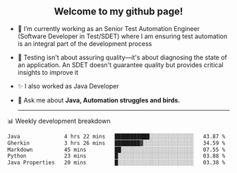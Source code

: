 <h2 align="center">Welcome to my github page!</h2>

- 🔭 I’m currently working as an Senior Test Automation Engineer (Software Developer in Test/SDET) where I am ensuring test automation is an integral part of the development process
- 🎩 Testing isn't about assuring quality—it's about diagnosing the state of an application. An SDET doesn't guarantee quality but provides critical insights to improve it
- ✨ I also worked as Java Developer
- 💬 Ask me about **Java, Automation struggles and birds.**
  
  -------
  
📊 Weekly development breakdown

<!--START_SECTION:waka-->

```txt
Java              4 hrs 22 mins   ███████████░░░░░░░░░░░░░░   43.87 %
Gherkin           3 hrs 26 mins   ████████▓░░░░░░░░░░░░░░░░   34.59 %
Markdown          45 mins         ██░░░░░░░░░░░░░░░░░░░░░░░   07.55 %
Python            23 mins         █░░░░░░░░░░░░░░░░░░░░░░░░   03.88 %
Java Properties   20 mins         █░░░░░░░░░░░░░░░░░░░░░░░░   03.38 %
```

<!--END_SECTION:waka-->
